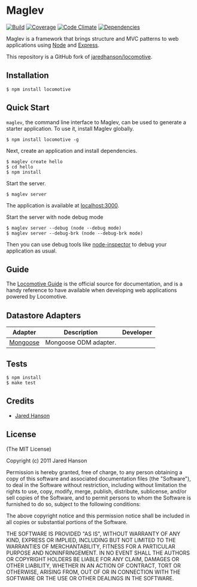 # Maglev

[![Build](https://circleci.com/gh/viadeo/maglev.svg?style=shield)](https://circleci.com/gh/viadeo/maglev)
[![Coverage](https://codeclimate.com/github/viadeo/maglev/badges/coverage.svg)](https://codeclimate.com/github/viadeo/maglev)
[![Code Climate](https://codeclimate.com/github/viadeo/maglev/badges/gpa.svg)](https://codeclimate.com/github/viadeo/maglev)
[![Dependencies](https://david-dm.org/viadeo/maglev.svg)](https://david-dm.org/viadeo/maglev)

Maglev is a framework that brings structure and MVC patterns to web
applications using [Node](http://nodejs.org) and [Express](http://expressjs.com/).

This repository is a GitHub fork of [jaredhanson/locomotive](https://github.com/jaredhanson/locomotive).

## Installation

    $ npm install locomotive

## Quick Start

`maglev`, the command line interface to Maglev, can be used to generate a
starter application. To use it, install Maglev globally.

    $ npm install locomotive -g

Next, create an application and install dependencies.

    $ maglev create hello
    $ cd hello
    $ npm install

Start the server.

    $ maglev server

The application is available at [localhost:3000](http://localhost:3000).

Start the server with node debug mode

	$ maglev server --debug (node --debug mode)
	$ maglev server --debug-brk (node --debug-brk mode)

Then you can use debug tools like [node-inspector](https://github.com/dannycoates/node-inspector) to debug your application as usual.

## Guide

The [Locomotive Guide](http://locomotivejs.org/guide/) is the official source
for documentation, and is a handy reference to have available when developing
web applications powered by Locomotive.

## Datastore Adapters

<table>
  <thead>
    <tr><th>Adapter</th><th>Description</th><th>Developer</th></tr>
  </thead>
  <tbody>
    <tr><td><a href="https://github.com/jaredhanson/locomotive-mongoose">Mongoose</a></td><td>Mongoose ODM adapter.</td><td></td></tr>
  </tbody>
</table>

## Tests

    $ npm install
    $ make test

## Credits

  - [Jared Hanson](http://github.com/jaredhanson)

## License

(The MIT License)

Copyright (c) 2011 Jared Hanson

Permission is hereby granted, free of charge, to any person obtaining a copy of
this software and associated documentation files (the "Software"), to deal in
the Software without restriction, including without limitation the rights to
use, copy, modify, merge, publish, distribute, sublicense, and/or sell copies of
the Software, and to permit persons to whom the Software is furnished to do so,
subject to the following conditions:

The above copyright notice and this permission notice shall be included in all
copies or substantial portions of the Software.

THE SOFTWARE IS PROVIDED "AS IS", WITHOUT WARRANTY OF ANY KIND, EXPRESS OR
IMPLIED, INCLUDING BUT NOT LIMITED TO THE WARRANTIES OF MERCHANTABILITY, FITNESS
FOR A PARTICULAR PURPOSE AND NONINFRINGEMENT. IN NO EVENT SHALL THE AUTHORS OR
COPYRIGHT HOLDERS BE LIABLE FOR ANY CLAIM, DAMAGES OR OTHER LIABILITY, WHETHER
IN AN ACTION OF CONTRACT, TORT OR OTHERWISE, ARISING FROM, OUT OF OR IN
CONNECTION WITH THE SOFTWARE OR THE USE OR OTHER DEALINGS IN THE SOFTWARE.
